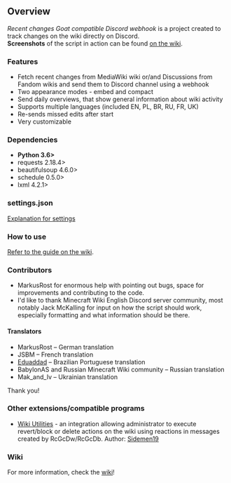 ## Overview ##
*Recent changes Goat compatible Discord webhook* is a project created to track changes on the wiki directly on Discord.     
**Screenshots** of the script in action can be found [on the wiki](https://gitlab.com/piotrex43/RcGcDw/wikis/Presentation).

### Features ###
* Fetch recent changes from MediaWiki wiki or/and Discussions from Fandom wikis and send them to Discord channel using a webhook
* Two appearance modes - embed and compact
* Send daily overviews, that show general information about wiki activity
* Supports multiple languages (included EN, PL, BR, RU, FR, UK)
* Re-sends missed edits after start
* Very customizable

### Dependencies ###
* **Python 3.6>**
* requests 2.18.4>
* beautifulsoup 4.6.0>
* schedule 0.5.0>
* lxml 4.2.1>

### settings.json ###
[Explanation for settings](https://gitlab.com/piotrex43/RcGcDw/wikis/settings.json)    

### How to use ###
[Refer to the guide on the wiki](https://gitlab.com/piotrex43/RcGcDw/wikis/Guide).

### Contributors ###
* MarkusRost for enormous help with pointing out bugs, space for improvements and contributing to the code.
* I'd like to thank Minecraft Wiki English Discord server community, most notably Jack McKalling for input on how the script should work, especially formatting and what information should be there.

#### Translators #### 
* MarkusRost – German translation
* JSBM – French translation
* [Eduaddad](https://eduardoaddad.com.br) – Brazilian Portuguese translation
* BabylonAS and Russian Minecraft Wiki community – Russian translation
* Mak_and_Iv – Ukrainian translation

Thank you!

### Other extensions/compatible programs ###
* [Wiki Utilities](https://github.com/Sidemen19/Wiki-Utilities) - an integration allowing administrator to execute revert/block or delete actions on the wiki using reactions in messages created by RcGcDw/RcGcDb. Author: [Sidemen19](https://github.com/Sidemen19)

### Wiki ###
For more information, check the [wiki](https://gitlab.com/piotrex43/RcGcDw/wikis/Home)!